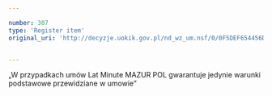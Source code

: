 ```yaml
---

number: 307
type: 'Register item'
original_uri: 'http://decyzje.uokik.gov.pl/nd_wz_um.nsf/0/0F5DEF654456DBB1C12572DD003294DF?OpenDocument'


---
```


„W przypadkach umów Lat Minute MAZUR POL gwarantuje jedynie warunki podstawowe przewidziane w umowie”
